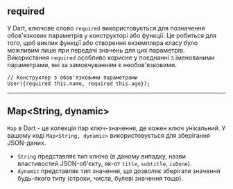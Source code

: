 
## required

У Dart, ключове слово `required` використовується для позначення обов'язкових параметрів у конструкторі або функції. Це робиться для того, щоб виклик функції або створення екземпляра класу було можливим лише при передачі значень для цих параметрів. Використання `required` особливо корисне у поєднанні з іменованими параметрами, які за замовчуванням є необов'язковими.

```
// Конструктор з обов'язковими параметрами 
User({required this.name, required this.age});
```
---
## Map<String, dynamic>

`Map` в Dart - це колекція пар ключ-значення, де кожен ключ унікальний. У вашому коді `Map<String, dynamic>` використовується для зберігання JSON-даних.

- `String` представляє тип ключа (в даному випадку, назви властивостей JSON-об'єкту, як-от `title`, `subtitle`, `isDone`).
- `dynamic` представляє тип значення, що дозволяє зберігати значення будь-якого типу (строки, числа, булеві значення тощо).